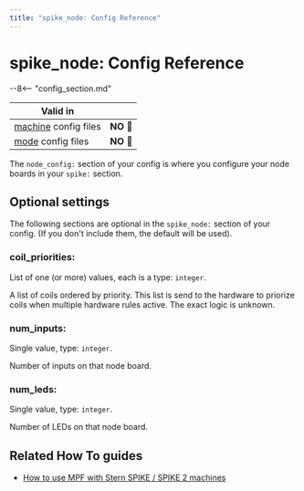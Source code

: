 ```yaml
---
title: "spike_node: Config Reference"
---
```


# spike_node: Config Reference

--8<-- "config_section.md"

| Valid in | |
|-----|:----:|
|[machine](instructions/machine_config.md) config files |**NO** :no_entry_sign:|
|[mode](instructions/mode_config.md) config files|**NO** :no_entry_sign:|

The `node_config:` section of your config is where you configure your
node boards in your `spike:` section.

## Optional settings

The following sections are optional in the `spike_node:` section of your
config. (If you don't include them, the default will be used).

### coil_priorities:

List of one (or more) values, each is a type: `integer`.

A list of coils ordered by priority. This list is send to the hardware
to priorize coils when multiple hardware rules active. The exact logic
is unknown.

### num_inputs:

Single value, type: `integer`.

Number of inputs on that node board.

### num_leds:

Single value, type: `integer`.

Number of LEDs on that node board.

## Related How To guides

* [How to use MPF with Stern SPIKE / SPIKE 2 machines](../hardware/spike/index.md)
